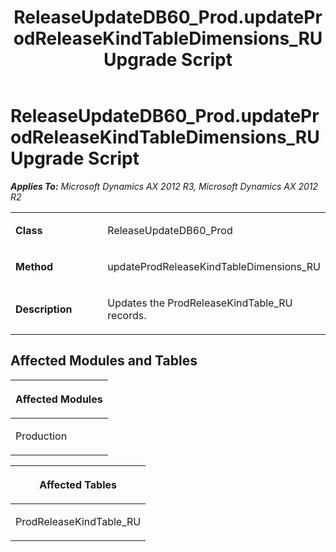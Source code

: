 ﻿---
title: ReleaseUpdateDB60_Prod.updateProdReleaseKindTableDimensions_RU Upgrade Script
TOCTitle: ReleaseUpdateDB60_Prod.updateProdReleaseKindTableDimensions_RU Upgrade Script
ms:assetid: 606f6209-07c0-d1ca-ac3e-c9b98ea37f6f
ms:mtpsurl: https://msdn.microsoft.com/en-us/library/JJ719067(v=AX.60)
ms:contentKeyID: 49708607
ms.date: 05/18/2015
mtps_version: v=AX.60
---

# ReleaseUpdateDB60\_Prod.updateProdReleaseKindTableDimensions\_RU Upgrade Script 


_**Applies To:** Microsoft Dynamics AX 2012 R3, Microsoft Dynamics AX 2012 R2_

<table>
<colgroup>
<col style="width: 50%" />
<col style="width: 50%" />
</colgroup>
<tbody>
<tr class="odd">
<td><p><strong>Class</strong></p></td>
<td><p>ReleaseUpdateDB60_Prod</p></td>
</tr>
<tr class="even">
<td><p><strong>Method</strong></p></td>
<td><p>updateProdReleaseKindTableDimensions_RU</p></td>
</tr>
<tr class="odd">
<td><p><strong>Description</strong></p></td>
<td><p>Updates the ProdReleaseKindTable_RU records.</p></td>
</tr>
</tbody>
</table>


## Affected Modules and Tables

<table>
<colgroup>
<col style="width: 100%" />
</colgroup>
<thead>
<tr class="header">
<th><p>Affected Modules</p></th>
</tr>
</thead>
<tbody>
<tr class="odd">
<td><p>Production</p></td>
</tr>
</tbody>
</table>


<table>
<colgroup>
<col style="width: 100%" />
</colgroup>
<thead>
<tr class="header">
<th><p>Affected Tables</p></th>
</tr>
</thead>
<tbody>
<tr class="odd">
<td><p>ProdReleaseKindTable_RU</p></td>
</tr>
</tbody>
</table>

  


